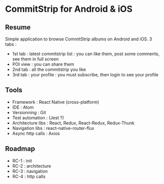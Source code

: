 # CommitStrip for Android & iOS

## Resume

Simple application to browse CommitStrip albums on Android and iOS.
3 tabs : 
- 1st tab : latest commitstrip list : you can like them, post some comments, see them in full screen
- POI view : you can share them
- 2nd tab : all the commitstrip you like
- 3rd tab : your profile : you must subscribe, then login to see your profile

## Tools

- Framework : React Native (cross-platform)
- IDE : Atom
- Versionning : Git
- Test automation : (Jest ?)
- Architecture libs : React, Redux, React-Redux, Redux-Thunk
- Navigation libs : react-native-router-flux
- Async http calls : Axios

## Roadmap

- RC-1 : init
- RC-2 : architecture
- RC-3 : navigation
- RC-4 : http calls
